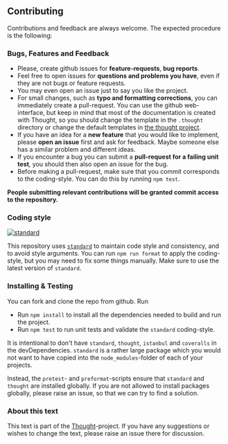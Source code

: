 ## Contributing

Contributions and feedback are always welcome. The expected procedure is the following:

### Bugs, Features and Feedback 

* Please, create github issues for **feature-requests**, **bug reports**.
* Feel free to open issues for **questions and problems you have**, even if they are not bugs
  or feature requests.
* You may even open an issue just to say you like the project.
* For small changes, such as **typo and formatting corrections**, you can immediately
  create a pull-request. You can use the github web-interface, but keep in mind that most of the documentation
  is created with Thought, so you should change the template in the `.thought` directory or change the default 
  templates in [the thought project](https://github.com/nknapp/thought/tree/master/handlebars).
* If you have an idea for a **new feature** that you would like to implement, please **open an issue** first and ask
  for feedback. Maybe someone else has a similar problem and different ideas.
* If you encounter a bug you can submit a **pull-request for a failing unit test**, you should then also open an issue
  for the bug.
* Before making a pull-request, make sure that you commit corresponds to the coding-style. You can do this by 
  running `npm test`.

**People submitting relevant contributions will be granted commit access to the repository.**


### Coding style

[![standard][standard-image]][standard-url]

This repository uses [`standard`][standard-url] to maintain code style and consistency,
and to avoid style arguments. You can run `npm run format` to apply the coding-style, but
you may need to fix some things manually. Make sure to use the latest version of `standard`.


### Installing & Testing

You can fork and clone the repo from github. Run 

* Run `npm install` to install all the dependencies needed to build and run the project.
* Run `npm test` to run unit tests and validate the `standard` coding-style.

It is intentional to don't have `standard`, `thought`, `istanbul` and `coveralls` in the devDependencies. 
`standard` is a rather large package which you would not want to have copied into the `node_modules`-folder
of each of your projects. 

Instead, the `pretest`- and `preformat`-scripts ensure that `standard` and `thought` are installed globally.
If you are not allowed to install packages globally, please raise an issue, so that we can try to find a solution.

### About this text

This text is part of the [Thought](https://github.com/nknapp/thought)-project. If you have any suggestions or wishes
to change the text, please raise an issue there for discussion.

[standard-image]: https://cdn.rawgit.com/feross/standard/master/badge.svg
[standard-url]: https://github.com/feross/standard
